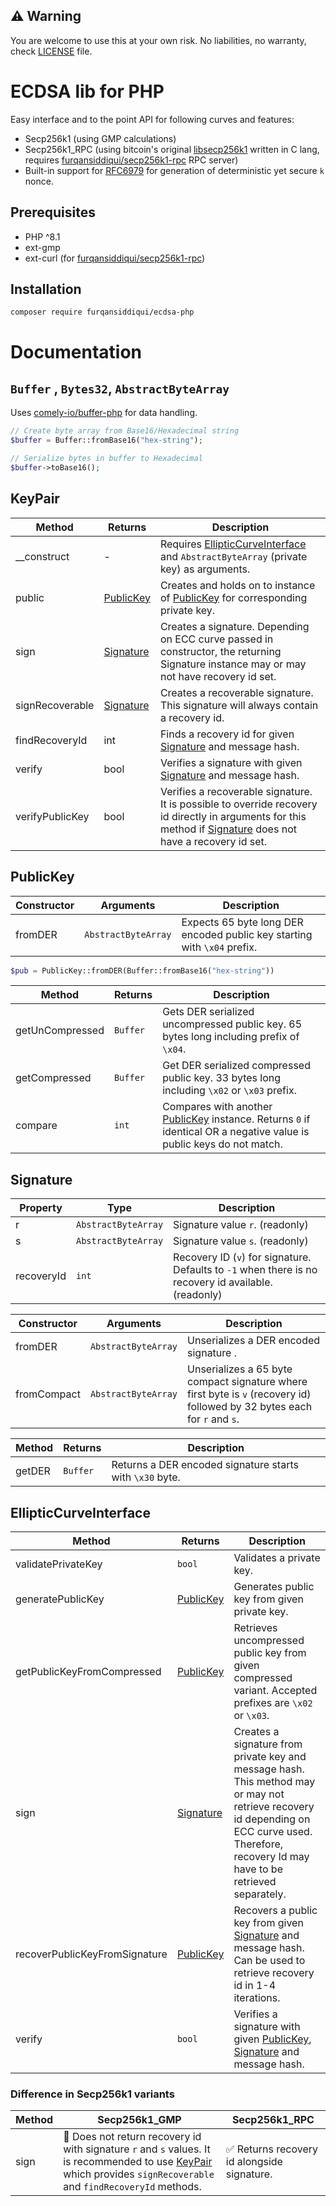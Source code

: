 ## :warning: Warning

You are welcome to use this at your own risk. No liabilities, no warranty, check [LICENSE](LICENSE) file.

# ECDSA lib for PHP

Easy interface and to the point API for following curves and features:

* Secp256k1 (using GMP calculations)
* Secp256k1_RPC (using bitcoin's original [libsecp256k1](https://github.com/bitcoin-core/secp256k1) written in C lang,
  requires [furqansiddiqui/secp256k1-rpc](https://github.com/furqansiddiqui/secp256k1-rpc) RPC server)
* Built-in support for [RFC6979](https://www.rfc-editor.org/rfc/rfc6979) for generation of deterministic yet secure `k`
  nonce.

## Prerequisites

* PHP ^8.1
* ext-gmp
* ext-curl (for [furqansiddiqui/secp256k1-rpc](https://github.com/furqansiddiqui/secp256k1-rpc))

## Installation

`composer require furqansiddiqui/ecdsa-php`

# Documentation

## `Buffer` , `Bytes32`, `AbstractByteArray`

Uses [comely-io/buffer-php](https://github.com/comely-io/buffer-php) for data handling.

```php
// Create byte array from Base16/Hexadecimal string
$buffer = Buffer::fromBase16("hex-string"); 

// Serialize bytes in buffer to Hexadecimal
$buffer->toBase16();
```

## KeyPair

| Method          | Returns                 | Description                                                                                                                                                                |
|-----------------|-------------------------|----------------------------------------------------------------------------------------------------------------------------------------------------------------------------|
| __construct     | -                       | Requires [EllipticCurveInterface](#EllipticCurveInterface) and `AbstractByteArray` (private key) as arguments.                                                             |
| public          | [PublicKey](#PublicKey) | Creates and holds on to instance of [PublicKey](#PublicKey) for corresponding private key.                                                                                 |
| sign            | [Signature](#Signature) | Creates a signature. Depending on ECC curve passed in constructor, the returning Signature instance may or may not have recovery id set.                                   |
| signRecoverable | [Signature](#Signature) | Creates a recoverable signature. This signature will always contain a recovery id.                                                                                         |
| findRecoveryId  | int                     | Finds a recovery id for given [Signature](#Signature) and message hash.                                                                                                    |
| verify          | bool                    | Verifies a signature with given [Signature](#Signature) and message hash.                                                                                                  |
| verifyPublicKey | bool                    | Verifies a recoverable signature. It is possible to override recovery id directly in arguments for this method if [Signature](#Signature) does not have a recovery id set. |

## PublicKey

| Constructor | Arguments           | Description                                                              |
|-------------|---------------------|--------------------------------------------------------------------------|
| fromDER     | `AbstractByteArray` | Expects 65 byte long DER encoded public key starting with `\x04` prefix. |

```php
$pub = PublicKey::fromDER(Buffer::fromBase16("hex-string"))
```

| Method          | Returns  | Description                                                                                                                       |
|-----------------|----------|-----------------------------------------------------------------------------------------------------------------------------------|
| getUnCompressed | `Buffer` | Gets DER serialized uncompressed public key. 65 bytes long including prefix of `\x04`.                                            |
| getCompressed   | `Buffer` | Get DER serialized compressed public key. 33 bytes long including `\x02` or `\x03` prefix.                                        |
| compare         | `int`    | Compares with another [PublicKey](#PublicKey) instance. Returns `0` if identical OR a negative value is public keys do not match. |

## Signature

| Property   | Type                | Description                                                                                          |
|------------|---------------------|------------------------------------------------------------------------------------------------------|
| r          | `AbstractByteArray` | Signature value `r`. (readonly)                                                                      |
| s          | `AbstractByteArray` | Signature value `s`. (readonly)                                                                      |
| recoveryId | `int`               | Recovery ID (`v`) for signature. Defaults to `-1` when there is no recovery id available. (readonly) |

| Constructor | Arguments           | Description                                                                                                               |
|-------------|---------------------|---------------------------------------------------------------------------------------------------------------------------|
| fromDER     | `AbstractByteArray` | Unserializes a DER encoded signature            .                                                                         |
| fromCompact | `AbstractByteArray` | Unserializes a 65 byte compact signature where first byte is `v` (recovery id) followed by 32 bytes each for `r` and `s`. |

| Method | Returns  | Description                                              |
|--------|----------|----------------------------------------------------------|
| getDER | `Buffer` | Returns a DER encoded signature starts with `\x30` byte. |

## EllipticCurveInterface

| Method                        | Returns                 | Description                                                                                                                                                                                     |
|-------------------------------|-------------------------|-------------------------------------------------------------------------------------------------------------------------------------------------------------------------------------------------|
| validatePrivateKey            | `bool`                  | Validates a private key.                                                                                                                                                                        |
| generatePublicKey             | [PublicKey](#PublicKey) | Generates public key from given private key.                                                                                                                                                    |
| getPublicKeyFromCompressed    | [PublicKey](#PublicKey) | Retrieves uncompressed public key from given compressed variant. Accepted prefixes are `\x02` or `\x03`.                                                                                        |
| sign                          | [Signature](#Signature) | Creates a signature from private key and message hash. This method may or may not retrieve recovery id depending on ECC curve used. Therefore, recovery Id may have to be retrieved separately. |
| recoverPublicKeyFromSignature | [PublicKey](#PublicKey) | Recovers a public key from given [Signature](#Signature) and message hash. Can be used to retrieve recovery id in 1-4 iterations.                                                               |
| verify                        | `bool`                  | Verifies a signature with given [PublicKey](#PublicKey), [Signature](#Signature) and message hash.                                                                                              |

### Difference in Secp256k1 variants

| Method | Secp256k1_GMP                                                                                                                                                                              | Secp256k1_RPC                                               |
|--------|--------------------------------------------------------------------------------------------------------------------------------------------------------------------------------------------|-------------------------------------------------------------|
| sign   | :no_entry_sign: Does not return recovery id with signature `r` and `s` values. It is recommended to use [KeyPair](#KeyPair) which provides `signRecoverable` and `findRecoveryId` methods. | :white_check_mark: Returns recovery id alongside signature. |



